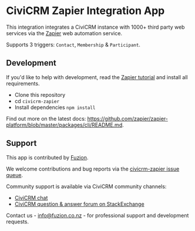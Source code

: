 # CiviCRM Zapier Integration App

This integration integrates a CiviCRM instance with 1000+ third party web services via the [Zapier](https://zapier.com/) web automation service.

Supports 3 triggers: `Contact`, `Membership` & `Participant`.


## Development

If you'd like to help with development, read the [Zapier tutorial](https://github.com/zapier/zapier-platform/tree/master/packages/cli#quick-setup-guide) and install all requirements.

- Clone this repository
- cd `civicrm-zapier`
- Install dependencies `npm install`

Find out more on the latest docs: https://github.com/zapier/zapier-platform/blob/master/packages/cli/README.md.

## Support

This app is contributed by [Fuzion](https://www.fuzion.co.nz).

We welcome contributions and bug reports via the [civicrm-zapier issue queue](https://github.com/fuzionnz/civicrm-zapier/).

Community support is available via CiviCRM community channels:

* [CiviCRM chat](https://chat.civicrm.org)
* [CiviCRM question & answer forum on StackExchange](https://civicrm.stackexchange.com)

Contact us - info@fuzion.co.nz - for professional support and development requests.
